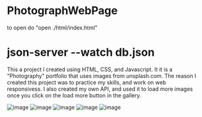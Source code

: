 
# PhotographWebPage


to open do "open ./html/index.html"

json-server --watch db.json
=======
 

 
 
 
 This a project I created using HTML, CSS, and Javascript. It it is a "Photography" portfolio that uses images from unsplash.com. The reason I created this project was to practice my skills, and work on web responsivess. I also created my own API, and used it to load more images once you click on the load more button in the gallery.



![image](https://user-images.githubusercontent.com/98127121/182915567-914a8f61-ffb1-4a97-8801-99bff55fb5a1.png)
![image](https://user-images.githubusercontent.com/98127121/182914696-f75b3ac6-ae4e-4497-8da3-4f3a1b83b983.png)
![image](https://user-images.githubusercontent.com/98127121/182914748-76b7a820-e0cd-4567-84b1-de049409947f.png)
![image](https://user-images.githubusercontent.com/98127121/184676172-79ad9a49-973b-4b3a-8722-22b5022ef256.png)
![image](https://user-images.githubusercontent.com/98127121/184676219-317ac4c2-48cc-4d8a-a48d-eebc1f1711bd.png)




